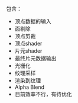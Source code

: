 包含：
* 顶点数据的输入
* 面剔除
* 顶点剪裁
* 顶点shader
* 片元shader
* 最终片元数据输出
* 光栅化
* 纹理采样
* 渲染到纹理
* Alpha Blend
* 目前效率不行，有待优化
